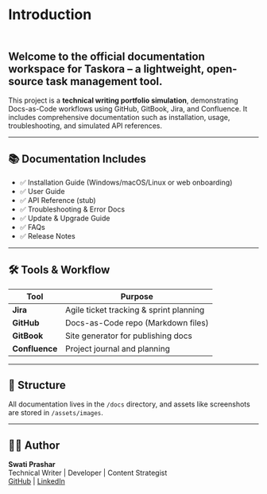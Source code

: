 # Introduction

\
Welcome to the official documentation workspace for **Taskora** – a lightweight, open-source task management tool.
------------------------------------------------------------------------------------------------------------------

This project is a **technical writing portfolio simulation**, demonstrating Docs-as-Code workflows using GitHub, GitBook, Jira, and Confluence. It includes comprehensive documentation such as installation, usage, troubleshooting, and simulated API references.

***

## 📚 Documentation Includes

* ✅ Installation Guide (Windows/macOS/Linux or web onboarding)
* ✅ User Guide
* ✅ API Reference (stub)
* ✅ Troubleshooting & Error Docs
* ✅ Update & Upgrade Guide
* ✅ FAQs
* ✅ Release Notes

***

## 🛠 Tools & Workflow

| Tool           | Purpose                                 |
| -------------- | --------------------------------------- |
| **Jira**       | Agile ticket tracking & sprint planning |
| **GitHub**     | Docs-as-Code repo (Markdown files)      |
| **GitBook**    | Site generator for publishing docs      |
| **Confluence** | Project journal and planning            |

***

## 📌 Structure

All documentation lives in the `/docs` directory, and assets like screenshots are stored in `/assets/images`.

***

## 🙋‍♀️ Author

**Swati Prashar**\
Technical Writer | Developer | Content Strategist\
[GitHub](https://github.com/) | [LinkedIn](https://www.linkedin.com/in/swati-prashar-74a13b52/)
